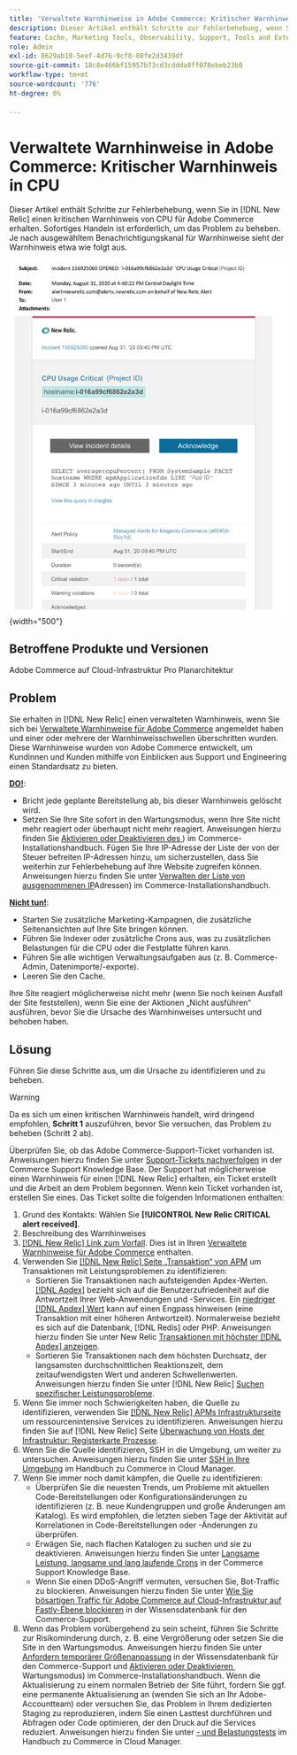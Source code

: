 ```yaml
---
title: 'Verwaltete Warnhinweise in Adobe Commerce: Kritischer Warnhinweis in CPU'
description: Dieser Artikel enthält Schritte zur Fehlerbehebung, wenn Sie einen kritischen Warnhinweis von CPU für Adobe Commerce in [!DNL New Relic] erhalten. Sofortiges Handeln ist erforderlich, um das Problem zu beheben.
feature: Cache, Marketing Tools, Observability, Support, Tools and External Services
role: Admin
exl-id: 8629ab18-5eef-4d76-9cf8-88fe2d3439df
source-git-commit: 18c8e466bf15957b73cd3cddda8ff078ebeb23b0
workflow-type: tm+mt
source-wordcount: '776'
ht-degree: 0%

---
```


# Verwaltete Warnhinweise in Adobe Commerce: Kritischer Warnhinweis in CPU

Dieser Artikel enthält Schritte zur Fehlerbehebung, wenn Sie in [!DNL New Relic] einen kritischen Warnhinweis von CPU für Adobe Commerce erhalten. Sofortiges Handeln ist erforderlich, um das Problem zu beheben. Je nach ausgewähltem Benachrichtigungskanal für Warnhinweise sieht der Warnhinweis etwa wie folgt aus.

![Kritischer Warnhinweis auf Festplatte](../../assets/managed-alerts/cpu-critical-magento-managed.png){width="500"}

## Betroffene Produkte und Versionen

Adobe Commerce auf Cloud-Infrastruktur Pro Planarchitektur

## Problem

Sie erhalten in [!DNL New Relic] einen verwalteten Warnhinweis, wenn Sie sich bei [Verwaltete Warnhinweise für Adobe Commerce](managed-alerts-for-magento-commerce.md) angemeldet haben und einer oder mehrere der Warnhinweisschwellen überschritten wurden. Diese Warnhinweise wurden von Adobe Commerce entwickelt, um Kundinnen und Kunden mithilfe von Einblicken aus Support und Engineering einen Standardsatz zu bieten.

<u>**DO!**</u>:

* Bricht jede geplante Bereitstellung ab, bis dieser Warnhinweis gelöscht wird.
* Setzen Sie Ihre Site sofort in den Wartungsmodus, wenn Ihre Site nicht mehr reagiert oder überhaupt nicht mehr reagiert. Anweisungen hierzu finden Sie [Aktivieren oder Deaktivieren des &#x200B;](https://experienceleague.adobe.com/de/docs/commerce-operations/installation-guide/tutorials/maintenance-mode)) im Commerce-Installationshandbuch. Fügen Sie Ihre IP-Adresse der Liste der von der Steuer befreiten IP-Adressen hinzu, um sicherzustellen, dass Sie weiterhin zur Fehlerbehebung auf Ihre Website zugreifen können. Anweisungen hierzu finden Sie unter [Verwalten der Liste von ausgenommenen IP](https://experienceleague.adobe.com/de/docs/commerce-operations/installation-guide/tutorials/maintenance-mode#maintain-the-list-of-exempt-ip-addresses)Adressen) im Commerce-Installationshandbuch.

<u>**Nicht tun!**</u>:

* Starten Sie zusätzliche Marketing-Kampagnen, die zusätzliche Seitenansichten auf Ihre Site bringen können.
* Führen Sie Indexer oder zusätzliche Crons aus, was zu zusätzlichen Belastungen für die CPU oder die Festplatte führen kann.
* Führen Sie alle wichtigen Verwaltungsaufgaben aus (z. B. Commerce-Admin, Datenimporte/-exporte).
* Leeren Sie den Cache.

Ihre Site reagiert möglicherweise nicht mehr (wenn Sie noch keinen Ausfall der Site feststellen), wenn Sie eine der Aktionen „Nicht ausführen“ ausführen, bevor Sie die Ursache des Warnhinweises untersucht und behoben haben.

## Lösung

Führen Sie diese Schritte aus, um die Ursache zu identifizieren und zu beheben.

>[!WARNING]
>
>Da es sich um einen kritischen Warnhinweis handelt, wird dringend empfohlen, **Schritt 1** auszuführen, bevor Sie versuchen, das Problem zu beheben (Schritt 2 ab).

Überprüfen Sie, ob das Adobe Commerce-Support-Ticket vorhanden ist. Anweisungen hierzu finden Sie unter [Support-Tickets nachverfolgen](https://experienceleague.adobe.com/de/docs/commerce-knowledge-base/kb/help-center-guide/magento-help-center-user-guide#track-support-case) in der Commerce Support Knowledge Base. Der Support hat möglicherweise einen Warnhinweis für einen [!DNL New Relic] erhalten, ein Ticket erstellt und die Arbeit an dem Problem begonnen. Wenn kein Ticket vorhanden ist, erstellen Sie eines. Das Ticket sollte die folgenden Informationen enthalten:

1. Grund des Kontakts: Wählen Sie **[!UICONTROL New Relic CRITICAL alert received]**.
1. Beschreibung des Warnhinweises
1. [[!DNL New Relic] Link zum Vorfall](https://docs.newrelic.com/docs/alerts-applied-intelligence/new-relic-alerts/alert-incidents/view-violation-event-details-incidents). Dies ist in Ihren [Verwaltete Warnhinweise für Adobe Commerce](managed-alerts-for-magento-commerce.md) enthalten.
1. Verwenden Sie [[!DNL New Relic]  Seite „Transaktion“ von APM](https://docs.newrelic.com/docs/apm/applications-menu/monitoring/transactions-page-find-specific-performance-problems) um Transaktionen mit Leistungsproblemen zu identifizieren:
   * Sortieren Sie Transaktionen nach aufsteigenden Apdex-Werten. [[!DNL Apdex]](https://docs.newrelic.com/docs/apm/new-relic-apm/apdex/apdex-measure-user-satisfaction) bezieht sich auf die Benutzerzufriedenheit auf die Antwortzeit Ihrer Web-Anwendungen und -Services. Ein [niedriger [!DNL Apdex] Wert](managed-alerts-for-magento-commerce-apdex-warning-alert.md) kann auf einen Engpass hinweisen (eine Transaktion mit einer höheren Antwortzeit). Normalerweise bezieht es sich auf die Datenbank, [!DNL Redis] oder PHP. Anweisungen hierzu finden Sie unter New Relic [Transaktionen mit höchster  [!DNL Apdex]  anzeigen](https://docs.newrelic.com/docs/apm/new-relic-apm/apdex/view-your-apdex-score#apdex-dissat).
   * Sortieren Sie Transaktionen nach dem höchsten Durchsatz, der langsamsten durchschnittlichen Reaktionszeit, dem zeitaufwendigsten Wert und anderen Schwellenwerten. Anweisungen hierzu finden Sie unter [!DNL New Relic] [Suchen spezifischer Leistungsprobleme](https://docs.newrelic.com/docs/apm/applications-menu/monitoring/transactions-page-find-specific-performance-problems).
1. Wenn Sie immer noch Schwierigkeiten haben, die Quelle zu identifizieren, verwenden Sie [[!DNL New Relic] APMs Infrastrukturseite](https://docs.newrelic.com/docs/infrastructure/infrastructure-ui-pages/infra-hosts-ui-page) um ressourcenintensive Services zu identifizieren. Anweisungen hierzu finden Sie auf [!DNL New Relic] Seite [Überwachung von Hosts der Infrastruktur: Registerkarte Prozesse](https://docs.newrelic.com/docs/infrastructure/infrastructure-ui-pages/infra-hosts-ui-page/#processes).
1. Wenn Sie die Quelle identifizieren, SSH in die Umgebung, um weiter zu untersuchen. Anweisungen hierzu finden Sie unter [SSH in Ihre Umgebung](https://experienceleague.adobe.com/docs/commerce-cloud-service/user-guide/develop/secure-connections.html?lang=de) im Handbuch zu Commerce in Cloud Manager.
1. Wenn Sie immer noch damit kämpfen, die Quelle zu identifizieren:
   * Überprüfen Sie die neuesten Trends, um Probleme mit aktuellen Code-Bereitstellungen oder Konfigurationsänderungen zu identifizieren (z. B. neue Kundengruppen und große Änderungen am Katalog). Es wird empfohlen, die letzten sieben Tage der Aktivität auf Korrelationen in Code-Bereitstellungen oder -Änderungen zu überprüfen.
   * Erwägen Sie, nach flachen Katalogen zu suchen und sie zu deaktivieren. Anweisungen hierzu finden Sie unter [Langsame Leistung, langsame und lang laufende Crons](https://experienceleague.adobe.com/de/docs/commerce-knowledge-base/kb/troubleshooting/miscellaneous/slow-performance-slow-and-long-running-crons) in der Commerce Support Knowledge Base.
   * Wenn Sie einen DDoS-Angriff vermuten, versuchen Sie, Bot-Traffic zu blockieren. Anweisungen hierzu finden Sie unter [Wie Sie bösartigen Traffic für Adobe Commerce auf Cloud-Infrastruktur auf Fastly-Ebene blockieren](https://experienceleague.adobe.com/de/docs/commerce-knowledge-base/kb/how-to/block-malicious-traffic-for-magento-commerce-on-fastly-level) in der Wissensdatenbank für den Commerce-Support.
1. Wenn das Problem vorübergehend zu sein scheint, führen Sie Schritte zur Risikominderung durch, z. B. eine Vergrößerung oder setzen Sie die Site in den Wartungsmodus. Anweisungen hierzu finden Sie unter [Anfordern temporärer Größenanpassung](https://experienceleague.adobe.com/de/docs/commerce-knowledge-base/kb/how-to/how-to-request-temporary-magento-upsize) in der Wissensdatenbank für den Commerce-Support und [Aktivieren oder Deaktivieren &#x200B;](https://experienceleague.adobe.com/de/docs/commerce-operations/installation-guide/tutorials/maintenance-mode) Wartungsmodus) im Commerce-Installationshandbuch. Wenn die Aktualisierung zu einem normalen Betrieb der Site führt, fordern Sie ggf. eine permanente Aktualisierung an (wenden Sie sich an Ihr Adobe-Accountteam) oder versuchen Sie, das Problem in Ihrem dedizierten Staging zu reproduzieren, indem Sie einen Lasttest durchführen und Abfragen oder Code optimieren, der den Druck auf die Services reduziert. Anweisungen hierzu finden Sie unter [- und Belastungstests](https://experienceleague.adobe.com/de/docs/commerce-cloud-service/user-guide/develop/test/staging-and-production#load-and-stress-testing) im Handbuch zu Commerce in Cloud Manager.
